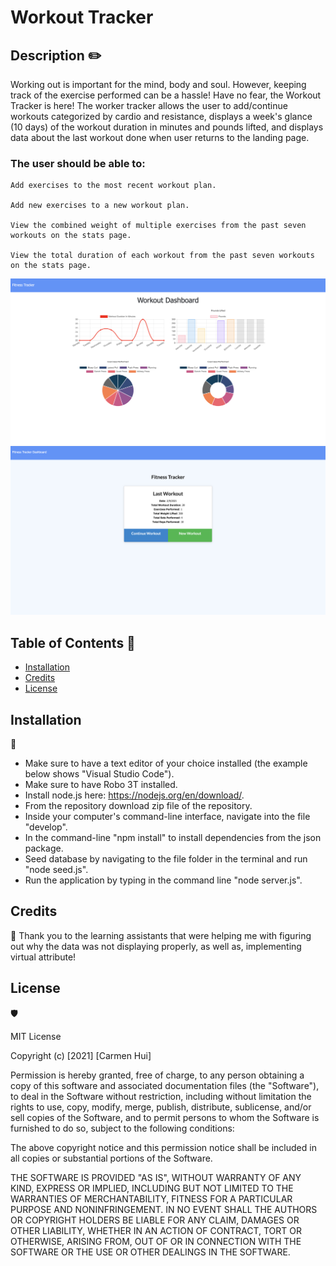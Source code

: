 # Workout Tracker

## Description ✏️

Working out is important for the mind, body and soul. However, keeping track of the exercise performed can be a hassle! Have no fear, the Workout Tracker is here! The worker tracker allows the user to add/continue workouts categorized by cardio and resistance, displays a week's glance (10 days) of the workout duration in minutes and pounds lifted, and displays data about the last workout done when user returns to the landing page. 

### The user should be able to:

````
Add exercises to the most recent workout plan.

Add new exercises to a new workout plan.

View the combined weight of multiple exercises from the past seven workouts on the stats page.

View the total duration of each workout from the past seven workouts on the stats page.
````

![Dashboard Screenshot](public/assets/workoutTracker_dashboard.png)
![Fitness Tracker Screenshot](public/assets/workoutTracker_fitnessTracker.png)

## Table of Contents 📜

* [Installation](#installation)
* [Credits](#credits)
* [License](#license)

## Installation 
💾

* Make sure to have a text editor of your choice installed (the example below shows "Visual Studio Code").
* Make sure to have Robo 3T installed.
* Install node.js here: https://nodejs.org/en/download/.
* From the repository download zip file of the repository.
* Inside your computer's command-line interface, navigate into the file "develop".
* In the command-line "npm install" to install dependencies from the json package.
* Seed database by navigating to the file folder in the terminal and run "node seed.js".
* Run the application by typing in the command line "node server.js".


## Credits 
📣
Thank you to the learning assistants that were helping me with figuring out why the data was not displaying properly, as well as, implementing virtual attribute!

## License 
🛡️

MIT License

Copyright (c) [2021] [Carmen Hui]

Permission is hereby granted, free of charge, to any person obtaining a copy
of this software and associated documentation files (the "Software"), to deal
in the Software without restriction, including without limitation the rights
to use, copy, modify, merge, publish, distribute, sublicense, and/or sell
copies of the Software, and to permit persons to whom the Software is
furnished to do so, subject to the following conditions:

The above copyright notice and this permission notice shall be included in all
copies or substantial portions of the Software.

THE SOFTWARE IS PROVIDED "AS IS", WITHOUT WARRANTY OF ANY KIND, EXPRESS OR
IMPLIED, INCLUDING BUT NOT LIMITED TO THE WARRANTIES OF MERCHANTABILITY,
FITNESS FOR A PARTICULAR PURPOSE AND NONINFRINGEMENT. IN NO EVENT SHALL THE
AUTHORS OR COPYRIGHT HOLDERS BE LIABLE FOR ANY CLAIM, DAMAGES OR OTHER
LIABILITY, WHETHER IN AN ACTION OF CONTRACT, TORT OR OTHERWISE, ARISING FROM,
OUT OF OR IN CONNECTION WITH THE SOFTWARE OR THE USE OR OTHER DEALINGS IN THE
SOFTWARE.





